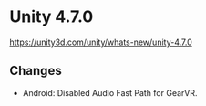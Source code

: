 # Unity 4.7.0
https://unity3d.com/unity/whats-new/unity-4.7.0

## Changes

<ul>
<li>Android: Disabled Audio Fast Path for GearVR.</li>
</ul>
